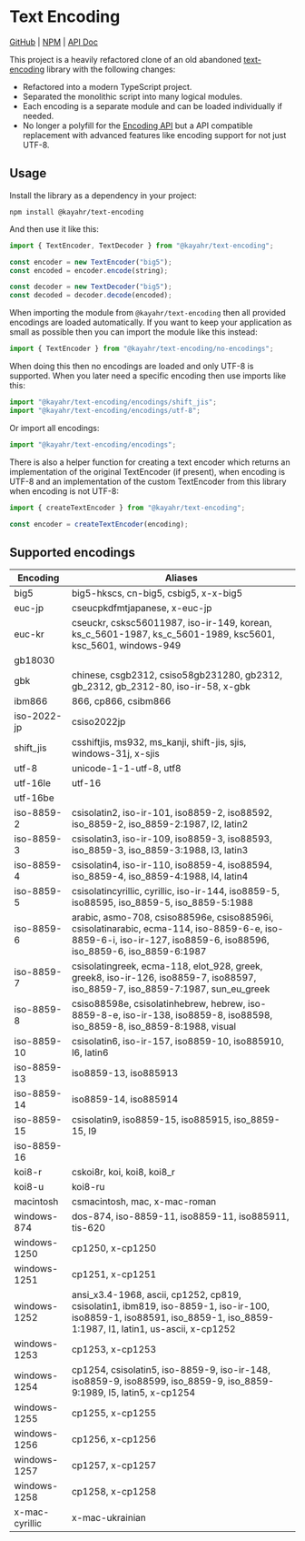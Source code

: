 Text Encoding
=============

[GitHub] | [NPM] | [API Doc]

This project is a heavily refactored clone of an old abandoned [text-encoding](https://github.com/inexorabletash/text-encoding/) library with the following changes:

* Refactored into a modern TypeScript project.
* Separated the monolithic script into many logical modules.
* Each encoding is a separate module and can be loaded individually if needed.
* No longer a polyfill for the [Encoding API](https://developer.mozilla.org/en-US/docs/Web/API/Encoding_API) but a API compatible replacement with advanced features like encoding support for not just UTF-8.

Usage
-----

Install the library as a dependency in your project:

```
npm install @kayahr/text-encoding
```

And then use it like this:

```typescript
import { TextEncoder, TextDecoder } from "@kayahr/text-encoding";

const encoder = new TextEncoder("big5");
const encoded = encoder.encode(string);

const decoder = new TextDecoder("big5");
const decoded = decoder.decode(encoded);
```

When importing the module from `@kayahr/text-encoding` then all provided encodings are loaded automatically. If you want to keep your application as small as possible then you can import the module like this instead:

```typescript
import { TextEncoder } from "@kayahr/text-encoding/no-encodings";
```

When doing this then no encodings are loaded and only UTF-8 is supported. When you later need a specific encoding then use imports like this:

```typescript
import "@kayahr/text-encoding/encodings/shift_jis";
import "@kayahr/text-encoding/encodings/utf-8";
```

Or import all encodings:

```typescript
import "@kayahr/text-encoding/encodings";
```

There is also a helper function for creating a text encoder which returns an implementation of the original TextEncoder (if present), when encoding is UTF-8 and an implementation of the custom TextEncoder from this library when encoding is not UTF-8:

```typescript
import { createTextEncoder } from "@kayahr/text-encoding";

const encoder = createTextEncoder(encoding);
```

Supported encodings
-------------------

| Encoding       | Aliases
|----------------|-----------------------------------------------------------------------------------------------------
| big5           | big5-hkscs, cn-big5, csbig5, x-x-big5
| euc-jp         | cseucpkdfmtjapanese, x-euc-jp
| euc-kr         | cseuckr, csksc56011987, iso-ir-149, korean, ks_c_5601-1987, ks_c_5601-1989, ksc5601, ksc_5601, windows-949
| gb18030        |
| gbk            | chinese, csgb2312, csiso58gb231280, gb2312, gb_2312, gb_2312-80, iso-ir-58, x-gbk
| ibm866         | 866, cp866, csibm866
| iso-2022-jp    | csiso2022jp
| shift_jis      | csshiftjis, ms932, ms_kanji, shift-jis, sjis, windows-31j, x-sjis
| utf-8          | unicode-1-1-utf-8, utf8
| utf-16le       | utf-16
| utf-16be       |
| iso-8859-2     | csisolatin2, iso-ir-101, iso8859-2, iso88592, iso_8859-2, iso_8859-2:1987, l2, latin2
| iso-8859-3     | csisolatin3, iso-ir-109, iso8859-3, iso88593, iso_8859-3, iso_8859-3:1988, l3, latin3
| iso-8859-4     | csisolatin4, iso-ir-110, iso8859-4, iso88594, iso_8859-4, iso_8859-4:1988, l4, latin4
| iso-8859-5     | csisolatincyrillic, cyrillic, iso-ir-144, iso8859-5, iso88595, iso_8859-5, iso_8859-5:1988
| iso-8859-6     | arabic, asmo-708, csiso88596e, csiso88596i, csisolatinarabic, ecma-114, iso-8859-6-e, iso-8859-6-i, iso-ir-127, iso8859-6, iso88596, iso_8859-6, iso_8859-6:1987
| iso-8859-7     | csisolatingreek, ecma-118, elot_928, greek, greek8, iso-ir-126, iso8859-7, iso88597, iso_8859-7, iso_8859-7:1987, sun_eu_greek
| iso-8859-8     | csiso88598e, csisolatinhebrew, hebrew, iso-8859-8-e, iso-ir-138, iso8859-8, iso88598, iso_8859-8, iso_8859-8:1988, visual
| iso-8859-10    | csisolatin6, iso-ir-157, iso8859-10, iso885910, l6, latin6
| iso-8859-13    | iso8859-13, iso885913
| iso-8859-14    | iso8859-14, iso885914
| iso-8859-15    | csisolatin9, iso8859-15, iso885915, iso_8859-15, l9
| iso-8859-16    |
| koi8-r         | cskoi8r, koi, koi8, koi8_r
| koi8-u         | koi8-ru
| macintosh      | csmacintosh, mac, x-mac-roman
| windows-874    | dos-874, iso-8859-11, iso8859-11, iso885911, tis-620
| windows-1250   | cp1250, x-cp1250
| windows-1251   | cp1251, x-cp1251
| windows-1252   | ansi_x3.4-1968, ascii, cp1252, cp819, csisolatin1, ibm819, iso-8859-1, iso-ir-100, iso8859-1, iso88591, iso_8859-1, iso_8859-1:1987, l1, latin1, us-ascii, x-cp1252
| windows-1253   | cp1253, x-cp1253
| windows-1254   | cp1254, csisolatin5, iso-8859-9, iso-ir-148, iso8859-9, iso88599, iso_8859-9, iso_8859-9:1989, l5, latin5, x-cp1254
| windows-1255   | cp1255, x-cp1255
| windows-1256   | cp1256, x-cp1256
| windows-1257   | cp1257, x-cp1257
| windows-1258   | cp1258, x-cp1258
| x-mac-cyrillic | x-mac-ukrainian

[API Doc]: https://kayahr.github.io/text-encoding/
[GitHub]: https://github.com/kayahr/text-encoding
[NPM]: https://www.npmjs.com/package/@kayahr/text-encoding
